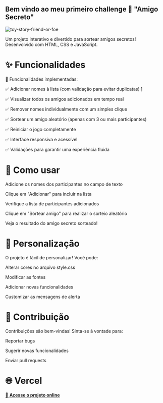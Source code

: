 ## Bem vindo ao meu primeiro challenge 🎁  "Amigo Secreto"  

![toy-story-friend-or-foe](https://github.com/user-attachments/assets/0760e13e-e41a-4bd6-ba26-2a4daaed239e)


Um projeto interativo e divertido para sortear amigos secretos! Desenvolvido com HTML, CSS e JavaScript.

# ✨ Funcionalidades
🚀 Funcionalidades implementadas:

✅ Adicionar nomes à lista (com validação para evitar duplicatas) ]

✅ Visualizar todos os amigos adicionados em tempo real 

✅ Remover nomes individualmente com um simples clique 

✅ Sortear um amigo aleatório (apenas com 3 ou mais participantes)

✅ Reiniciar o jogo completamente 

✅ Interface responsiva e acessível 

✅ Validações para garantir uma experiência fluida

# 🚀 Como usar
Adicione os nomes dos participantes no campo de texto

Clique em "Adicionar" para incluir na lista

Verifique a lista de participantes adicionados

Clique em "Sortear amigo" para realizar o sorteio aleatório

Veja o resultado do amigo secreto sorteado!

# 🎨 Personalização
O projeto é fácil de personalizar! Você pode:

Alterar cores no arquivo style.css

Modificar as fontes

Adicionar novas funcionalidades

Customizar as mensagens de alerta

# 🤝 Contribuição
Contribuições são bem-vindas! Sinta-se à vontade para:

Reportar bugs

Sugerir novas funcionalidades

Enviar pull requests

# 🌐 Vercel 
[🔗 **Acesse o projeto online**](https://jogo-do-amigo-secreto-orcin.vercel.app/)

